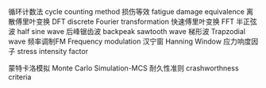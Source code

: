循环计数法 cycle counting method 
损伤等效 fatigue damage equivalence 
离散傅里叶变换 DFT discrete Fourier transformation 
快速傅里叶变换 FFT
半正弦波 half sine wave 
后峰锯齿波 backpeak sawtooth wave 
梯形波 Trapzodial wave 
频率调制FM Frequency modulation 
汉宁窗 Hanning Window
应力响度因子 stress intensity factor 

蒙特卡洛模拟 Monte Carlo Simulation-MCS 
耐久性准则 crashworthness criteria 
